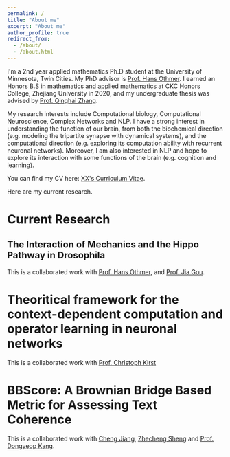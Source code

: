 ```yaml
---
permalink: /
title: "About me"
excerpt: "About me"
author_profile: true
redirect_from: 
  - /about/
  - /about.html
---
```


I'm a 2nd year applied mathematics Ph.D student at the University of Minnesota, Twin Cities. My PhD advisor is [Prof. Hans Othmer](https://www-users.cse.umn.edu/~othmer/). I earned an Honors B.S in mathematics and applied mathematics at CKC Honors College, Zhejiang University in 2020, and my undergraduate thesis was advised by [Prof. Qinghai Zhang](https://person.zju.edu.cn/en/qinghai).

My research interests include Computational biology, Computational Neuroscience, Complex Networks and NLP. I have a strong interest in understanding the function of our brain, from both the biochemical direction (e.g. modeling the tripartite synapse with dynamical systems), and the computational direction (e.g. exploring its computation ability with recurrent neuronal networks). Moreover, I am also interested in NLP and hope to explore its interaction with some functions of the brain (e.g. cognition and learning).

You can find my CV here: [XX's Curriculum Vitae](../assets/Curriculum_Vitae.pdf).

Here are my current research.

Current Research
======

The Interaction of Mechanics and the Hippo Pathway in Drosophila
------
This is a collaborated work with [Prof. Hans Othmer](https://www-users.cse.umn.edu/~othmer/), and [Prof. Jia Gou](https://jiagou105.github.io/).

Theoritical framework for the context-dependent computation and operator learning in neuronal networks
======
This is a collaborated work with [Prof. Christoph Kirst](https://neurograd.ucsf.edu/people/christoph-kirst-phd-ms-bs)

BBScore: A Brownian Bridge Based Metric for Assessing Text Coherence
======
This is a collaborated work with [Cheng Jiang](https://cse.umn.edu/isye/chen-jiang), [Zhecheng Sheng](https://scholar.google.com/citations?user=6GSRIycAAAAJ&hl=en) and [Prof. Dongyeop Kang](https://dykang.github.io/).

